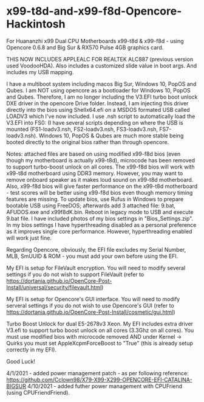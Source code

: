 # x99-t8d-and-x99-f8d-Opencore-Hackintosh
For Huananzhi x99 Dual CPU Motherboards x99-t8d & x99-f8d - using Opencore 0.6.8 and Big Sur & RX570 Pulse 4GB graphics card.

THIS NOW INCLUDES APPLEALC FOR REALTEK ALC887 (previous version used VoodooHDA).  Also includes a customized slide value in boot args.  And includes my USB mapping.

I have a multiboot system including macos Big Sur, Windows 10, PopOS and Qubes.  I am NOT using opencore as a bootloader for Windows 10, PopOS and Qubes.  Therefore, I am no longer including the V3.EFI turbo boot unlock DXE driver in the opencore Drive folder.  Instead, I am injecting this driver directly into the bios using Shellx64.efi on a MSDOS formated USB called LOADV3 which I've now included.  I use .nsh script to automatically load the V3.EFI into FS0: (I have several scripts depending on where the USB is mounted (FS1-loadv3.nsh, FS2-loadv3.nsh, FS3-loadv3.nsh, FS7-loadv3.nsh).  Windows 10, PopOS & Qubes are much more stable being booted directly to the original bios rather than through opencore.  

Notes:  attached files are based on using modified x99-f8d bios (even though my motherboard is actually x99-t8d), microcode has been removed to support turbo-boost unlock on all cores.  The x99-f8d bios will work with x99-t8d motherboard using DDR3 memory.  However, you may want to remove onboard speaker as it makes loud sound on x99-t8d motherboard.  Also, x99-f8d bios will give faster performance on the x99-t8d motherboard - test scores will be better using x99-f8d bios even though memory timing features are missing.  To update bios, use Rufus in Windows to prepare bootable USB using FreeDOS; afterwards add 3 attached file:  9.bat, AFUDOS.exe and x99f8dK.bin.  Reboot in legacy mode to USB and execute 9.bat file.  I have included photos of my bios settings in "Bios_Settings.zip".  In my bios settings I have hyperthreading disabled as a personal preference as it improves single core performance.  However, hyperthreading enabled will work just fine.

Regarding Opencore, obviously, the EFI file excludes my Serial Number, MLB, SmUUID & ROM - you must add your own before using the EFI.

My EFI is setup for FileVault encryption.  You will need to modify several settings if you do not wish to support FileVault (refer to https://dortania.github.io/OpenCore-Post-Install/universal/security/filevault.html)

My EFI is setup for Opencore's GUI interface.  You will need to modify serveral settings if you do not wish to use Opencore's GUI (refer to https://dortania.github.io/OpenCore-Post-Install/cosmetic/gui.html)

Turbo Boost Unlock for dual E5-2678v3 Xeon.  My EFI includes extra driver V3.efi to support turbo boost unlock on all cores (3.3Ghz on all cores).  You must use modified bios with microcode removed AND under Kernel -> Quirks you must set AppleXcpmForceBoost to "True" (this is already setup correctly in my EFI).

Good Luck!

4/1/2021 - added power management patch - as per following reference:  https://github.com/Cclown98/X79-X99-X299-OPENCORE-EFI-CATALINA-BIGSUR
4/10/2021 - added futher power management with CPUFriend (using CPUFriendFriend).
